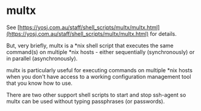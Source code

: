 # multx

See
[https://yosj.com.au/staff/shell_scripts/multx/multx.html](https://yosj.com.au/staff/shell_scripts/multx/multx.html)
for details.

But, very briefly, multx is a \*nix shell script that executes the same command(s) on multiple
\*nix hosts - either sequentially (synchronously) or in parallel (asynchronously).

multx is particularly useful for executing commands on multiple \*nix hosts when you don't have
access to a working configuration management tool that you know how to use.

There are two other support shell scripts to start and stop ssh-agent so multx can be used without typing passphrases (or passwords).
